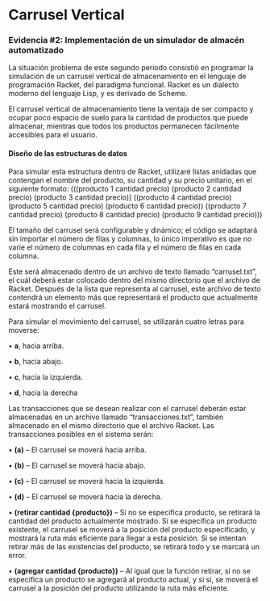 # Carrusel Vertical
### Evidencia #2: Implementación de un simulador de almacén automatizado

La situación problema de este segundo periodo consistió en programar la simulación de un carrusel vertical de almacenamiento en el lenguaje de programación Racket, del paradigma funcional. Racket es un dialecto moderno del lenguaje Lisp, y es derivado de Scheme.

El carrusel vertical de almacenamiento tiene la ventaja de ser compacto y ocupar poco espacio de suelo para la cantidad de productos que puede almacenar, mientras que todos los productos permanecen fácilmente accesibles para el usuario.

#### Diseño de las estructuras de datos

Para simular esta estructura dentro de Racket, utilizaré listas anidadas que contengan el nombre del producto, su cantidad y su precio unitario, en el siguiente formato:
(((producto 1 cantidad precio) (producto 2 cantidad precio) (producto 3 cantidad precio))
((producto 4 cantidad precio) (producto 5 cantidad precio) (producto 6 cantidad precio))
((producto 7 cantidad precio) (producto 8 cantidad precio) (producto 9 cantidad precio)))

El tamaño del carrusel será configurable y dinámico; el código se adaptará sin importar el número de filas y columnas, lo único imperativo es que no varíe el número de columnas en cada fila y el número de filas en cada columna.

Este será almacenado dentro de un archivo de texto llamado “carrusel.txt”, el cuál deberá estar colocado dentro del mismo directorio que el archivo de Racket. Después de la lista que representa al carrusel, este archivo de texto contendrá un elemento más que representará el producto que actualmente estará mostrando el carrusel.

Para simular el movimiento del carrusel, se utilizarán cuatro letras para moverse:

• **a**, hacia arriba.

• **b**, hacia abajo.

• **c**, hacia la izquierda.

• **d**, hacia la derecha

Las transacciones que se desean realizar con el carrusel deberán estar almacenadas en un archivo llamado “transacciones.txt”, también almacenado en el mismo directorio que el archivo Racket. Las transacciones posibles en el sistema serán:

• **(a)** – El carrusel se moverá hacia arriba.

• **(b)** – El carrusel se moverá hacia abajo.

• **(c)** – El carrusel se moverá hacia la izquierda.

• **(d)** – El carrusel se moverá hacia la derecha.

• **(retirar cantidad {producto})** – Si no se especifica producto, se retirará la cantidad del producto actualmente mostrado. Si se especifica un producto existente, el carrusel se moverá a la posición del producto especificado, y mostrará la ruta más eficiente para llegar a esta posición. Si se intentan retirar más de las existencias del producto, se retirará todo y se marcará un error.

• **(agregar cantidad {producto})** – Al igual que la función retirar, si no se especifica un producto se agregará al producto actual, y si sí, se moverá el carrusel a la posición del producto utilizando la ruta más eficiente.
